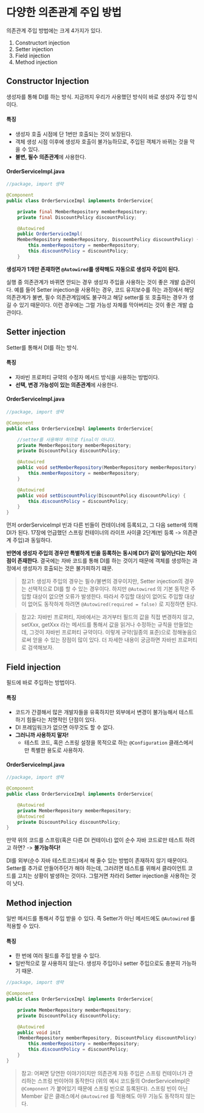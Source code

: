 # 다양한 의존관계 주입 방법
의존관계 주입 방법에는 크게 4가지가 있다.
1. Constructort injection
2. Setter injection
3. Field injection
4. Method injection


## Constructor Injection
생성자를 통해 DI를 하는 방식. 지금까지 우리가 사용했던 방식이 바로 생성자 주입 방식이다.

#### 특징
- 생성자 호출 시점에 단 1번만 호출되는 것이 보장된다.
- 객체 생성 시점 이후에 생성자 호출이 불가능하므로, 주입된 객체가 바뀌는 것을 막을 수 있다.
- **불변, 필수 의존관계**에 사용한다.

#### OrderServiceImpl.java
```Java
//package, import 생략

@Component
public class OrderServiceImpl implements OrderService{

    private final MemberRepository memberRepository;
    private final DiscountPolicy discountPolicy;

    @Autowired
    public OrderServiceImpl(
    MemberRepository memberRepository, DiscountPolicy discountPolicy) {
        this.memberRepository = memberRepository;
        this.discountPolicy = discountPolicy;
    }
```

**생성자가 1개만 존재하면 `@Autowired`를 생략해도 자동으로 생성자 주입이 된다.**

실행 중 의존관계가 바뀌면 안되는 경우 생성자 주입을 사용하는 것이 좋은 개발 습관이다. 예를 들어 Setter injection을 사용하는 경우, 코드 유지보수를 하는 과정에서 해당 의존관계가 불변, 필수 의존관계임에도 불구하고 해당 setter를 또 호출하는 경우가 생길 수 있기 때문이다. 이런 경우에는 그럴 가능성 자체를 막아버리는 것이 좋은 개발 습관이다.


## Setter injection
Setter를 통해서 DI를 하는 방식.

#### 특징
- 자바빈 프로퍼티 규약의 수정자 메서드 방식을 사용하는 방법이다.
- **선택, 변경 가능성이 있는 의존관계**에 사용한다.

#### OrderServiceImpl.java
```Java
//package, import 생략

@Component
public class OrderServiceImpl implements OrderService{

	//setter를 사용해야 하므로 final이 아니다.
    private MemberRepository memberRepository;
    private DiscountPolicy discountPolicy;

    @Autowired
    public void setMemberRepository(MemberRepository memberRepository) {
        this.memberRepository = memberRepository;
    }

    @Autowired
    public void setDiscountPolicy(DiscountPolicy discountPolicy) {
        this.discountPolicy = discountPolicy;
    }
}
```

먼저 orderServiceImpl 빈과 다른 빈들이 컨테이너에 등록되고, 그 다음 setter에 의해 DI가 된다. 17장에 언급했던 스프링 컨테이너의 라이프 사이클 2단계(빈 등록 -> 의존관계 주입)과 동일하다.

**반면에 생성자 주입의 경우만 특별하게 빈을 등록하는 동시에 DI가 같이 일어난다는 차이점이 존재한다.** 결국에는 자바 코드를 통해 DI를 하는 것이기 때문에 객체를 생성하는 과정에서 생성자가 호출되는 것은 불가피하기 떄문.

> 참고1: 생성자 주입의 경우는 필수/불변의 경우이지만, Setter injection의 경우는 선택적으로 DI를 할 수 있는 경우이다. 하지만 `@Autowired` 의 기본 동작은 주입할 대상이 없으면 오류가 발생한다. 따라서 주입할 대상이 없어도 주입할 대상이 없어도 동작하게 하려면 `@Autowired(required = false)` 로 지정하면 된다.

>참고2: 자바빈 프로퍼티, 자바에서는 과거부터 필드의 값을 직접 변경하지 않고, setXxx, getXxx 라는 메서드를 통해서 값을 읽거나 수정하는 규칙을 만들었는데, 그것이 자바빈 프로퍼티 규약이다. 이렇게 규약(일종의 표준)으로 정해놓음으로써 얻을 수 있는 장점이 많이 있다. 더 자세한 내용이 궁금하면 자바빈 프로퍼티로 검색해보자.


## Field injection
필드에 바로 주입하는 방법이다.

#### 특징
- 코드가 간결해서 많은 개발자들을 유혹하지만 외부에서 변경이 불가능해서 테스트 하기 힘들다는 치명적인 단점이 있다.
- DI 프레임워크가 없으면 아무것도 할 수 없다.
- **그러니까 사용하지 말자!**
	- 테스트 코드, 혹은 스프링 설정을 목적으로 하는 `@Configuration` 클래스에서만 특별한 용도로 사용하자.

#### OrderServiceImpl.java
```Java
//package, import 생략

@Component
public class OrderServiceImpl implements OrderService{

	@Autowired
	private MemberRepository memberRepository;
	@Autowired
    private DiscountPolicy discountPolicy;
}
```

만약 위의 코드를 스프링(혹은 다른 DI 컨테이너) 없이 순수 자바 코드로만 테스트 하려고 하면? -> **불가능하다!** 

DI를 외부(순수 자바 테스트코드)에서 해 줄수 있는 방법이 존재하지 않기 때문이다. Setter를 추가로 만들어주던가 해야 하는데, 그러려면 테스트를 위해서 클라이언트 코드를 고치는 상황이 발생하는 것이다. 그럴거면 차라리 Setter injection을 사용하는 것이 낫다.


## Method injection
일반 메서드를 통해서 주입 받을 수 있다. 즉 Setter가 아닌 메서드에도 `@Autowired` 를 적용할 수 있다.

#### 특징
- 한 번에 여러 필드를 주입 받을 수 있다.
- 일반적으로 잘 사용하지 않는다. 생성자 주입이나 setter 주입으로도 충분히 가능하기 때문.

```Java
//package, import 생략

@Component
public class OrderServiceImpl implements OrderService{

	private MemberRepository memberRepository;
    private DiscountPolicy discountPolicy;

	@Autowired
	public void init
	(MemberRepository memberRepository, DiscountPolicy discountPolicy) {
		this.memberRepository = memberRepository;
		this.discountPolicy = discountPolicy;
	}
}
```

>참고: 어쩌면 당연한 이야기이지만 의존관계 자동 주입은 스프링 컨테이너가 관리하는 스프링 빈이어야 동작한다 (위의 예시 코드들의 OrderServiceImpl은 `@Component` 가 붙어있기 때문에 스프링 빈으로 등록된다). 스프링 빈이 아닌 Member 같은 클래스에서 `@Autowired` 를 적용해도 아무 기능도 동작하지 않는다.